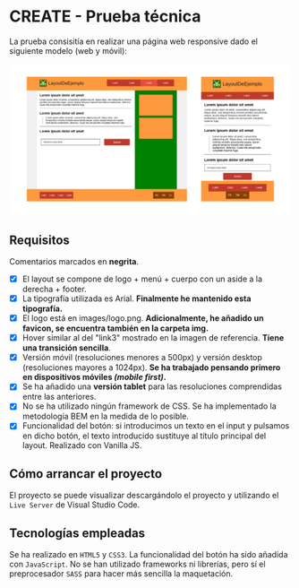 # CREATE - Prueba técnica

La prueba consisitía en realizar una página web responsive dado el siguiente modelo (web y móvil):

![alt text](./img/create-test.jpg)

## Requisitos

Comentarios marcados en **negrita**.

- [x] El layout se compone de logo + menú + cuerpo con un aside a la derecha + footer.
- [x] La tipografía utilizada es Arial. **Finalmente he mantenido esta tipografía.**
- [x] El logo está en images/logo.png. **Adicionalmente, he añadido un favicon, se encuentra también en la carpeta img.**
- [x] Hover similar al del "link3" mostrado en la imagen de referencia. **Tiene una transición sencilla**.
- [x] Versión móvil (resoluciones menores a 500px) y versión desktop (resoluciones mayores a 1024px). **Se ha trabajado pensando primero en dispositivos móviles _(mobile first)_.**
- [x] Se ha añadido una **versión tablet** para las resoluciones comprendidas entre las anteriores.
- [x] No se ha utilizado ningún framework de CSS. Se ha implementado la metodología BEM en la medida de lo posible.
- [x] Funcionalidad del botón: si introducimos un texto en el input y pulsamos en dicho botón, el texto introducido sustituye al título principal del layout. Realizado con Vanilla JS.

## Cómo arrancar el proyecto

El proyecto se puede visualizar descargándolo el proyecto y utilizando el `Live Server` de Visual Studio Code.

## Tecnologías empleadas

Se ha realizado en `HTML5` y `CSS3`. La funcionalidad del botón ha sido añadida con `JavaScript`.
No se han utilizado frameworks ni librerías, pero sí el preprocesador `SASS` para hacer más sencilla la maquetación.
